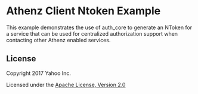 Athenz Client Ntoken Example
=====================================================

This example demonstrates the use of auth_core to generate
an NToken for a service that can be used for centralized
authorization support when contacting other Athenz enabled
services.

## License

Copyright 2017 Yahoo Inc.

Licensed under the [Apache License, Version 2.0](http://www.apache.org/licenses/LICENSE-2.0)
